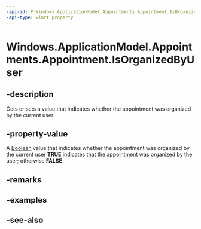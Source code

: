 ```yaml
---
-api-id: P:Windows.ApplicationModel.Appointments.Appointment.IsOrganizedByUser
-api-type: winrt property
---
```


<!-- Property syntax
public bool IsOrganizedByUser { get;  set; }
-->

# Windows.ApplicationModel.Appointments.Appointment.IsOrganizedByUser

## -description
Gets or sets a value that indicates whether the appointment was organized by the current user.

## -property-value
A [Boolean](https://msdn.microsoft.com/library/system.boolean.aspx) value that indicates whether the appointment was organized by the current user **TRUE** indicates that the appointment was organized by the user; otherwise **FALSE**.

## -remarks

## -examples

## -see-also
